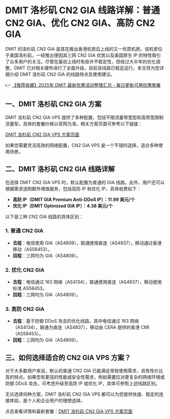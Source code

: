 # DMIT 洛杉矶 CN2 GIA 线路详解：普通 CN2 GIA、优化 CN2 GIA、高防 CN2 GIA

DMIT 的洛杉矶 CN2 GIA 是其在推出香港机房后上线的又一优质机房。该机房位于美国洛杉矶，一经推出便因其三网 CN2 GIA 优势以及美国原生 IP 的特性吸引了众多用户的关注。尽管在最初上线时有些许不稳定性，但经过大半年的优化调整，DMIT 已对相关硬件进行了全面升级，目前该线路已稳定运行。本文将为您详细介绍 DMIT 洛杉矶 CN2 GIA 的线路特点及使用建议。

👉 [【推荐收藏】2025年 DMIT 最新优惠活动整理汇总 - 每日更新可用优惠套餐](https://bit.ly/dmit_coupon)

## 一、DMIT 洛杉矶 CN2 GIA 方案

DMIT 洛杉矶 CN2 GIA VPS 提供了多种配置，包括不限流量带宽型和高带宽限制流量型，具体的套餐价格以官网为准。相关方案页面可参考以下链接：

[DMIT 洛杉矶 CN2 GIA VPS 方案页面](https://bit.ly/dmit_coupon)

如果您需要灵活高效的网络配置，CN2 GIA VPS 是一个不错的选择，适合多种使用场景。

## 二、DMIT 洛杉矶 CN2 GIA 线路详解

在选择 DMIT CN2 GIA VPS 时，默认配置为普通的 GIA 线路。此外，用户还可以根据需求选购额外增值服务，包括高防 IP 和优化 IP，具体收费如下：

- **高防 IP（DMIT GIA Premium Anti-DDoS IP）：11.99 美元/个**
- **优化 IP（DMIT Optimized GIA IP）：4.38 美元/个**

以下是三种 CN2 GIA 线路的具体区别：

### 1. 普通 CN2 GIA

- **去程**：电信使用 GIA（AS4809），联通使用直连（AS4837），移动通过香港移动（AS58453）。
- **回程**：三网均为 GIA（AS4809）。

### 2. 优化 CN2 GIA

- **去程**：电信通过 163 网络（AS4134），联通使用直连（AS4837），移动使用标准 AS58453。
- **回程**：三网均为 GIA（AS4809）。

### 3. 高防 CN2 GIA

- **去程**：基于防御 DDoS 攻击的优化线路，其中电信通过 163 网络（AS4134），联通为直连（AS4837），移动由 CERA 提供的香港 CMI（AS58453）。
- **回程**：三网均为 GIA（AS4809）。

## 三、如何选择适合的 CN2 GIA VPS 方案？

对于大多数用户来说，默认的普通 CN2 GIA 已能满足常规使用需求，具有性价比高的特点。如果您有更高的性能或安全性需求，例如需要应对更复杂的网络环境或防御 DDoS 攻击，可考虑升级至高防 IP 或优化 IP，具体可参照上述线路区别。

无论选择何种方案，DMIT 洛杉矶 CN2 GIA VPS 都可以为您提供快速、稳定的连接体验，是个人和企业用户的理想选择。

点击查看详情和最新套餐：[DMIT 洛杉矶 CN2 GIA VPS 方案页面](https://bit.ly/dmit_coupon)
